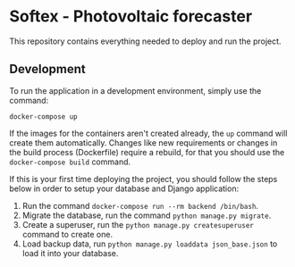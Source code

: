 # Softex - Photovoltaic forecaster
This repository contains everything needed to deploy and run the project.  
  
## Development  
To run the application in a development environment, simply use the command:  
  
```  
docker-compose up  
```  
If the images for the containers aren't created already, the ```up``` command will create them automatically. Changes like new requirements or changes in the build process (Dockerfile) require a rebuild, for that you should use the ```docker-compose build``` command.
  
If this is your first time deploying the project, you should follow the steps below in order to setup your database and Django application:  
1. Run the command ```docker-compose run --rm backend /bin/bash```.
2. Migrate the database, run the command ```python manage.py migrate```. 
2. Create a superuser, run the ```python manage.py createsuperuser``` command to create one.  
3. Load backup data, run ```python manage.py loaddata json_base.json``` to load it into your database.  